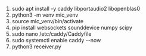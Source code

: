 1. sudo apt install -y caddy libportaudio2 libopenblas0
2. python3 -m venv mic_venv
3. source mic_venv/bin/activate
4. pip install websockets sounddevice numpy scipy
5. sudo nano /etc/caddy/Caddyfile
6. sudo systemctl enable caddy --now
7. python3 receiver.py

